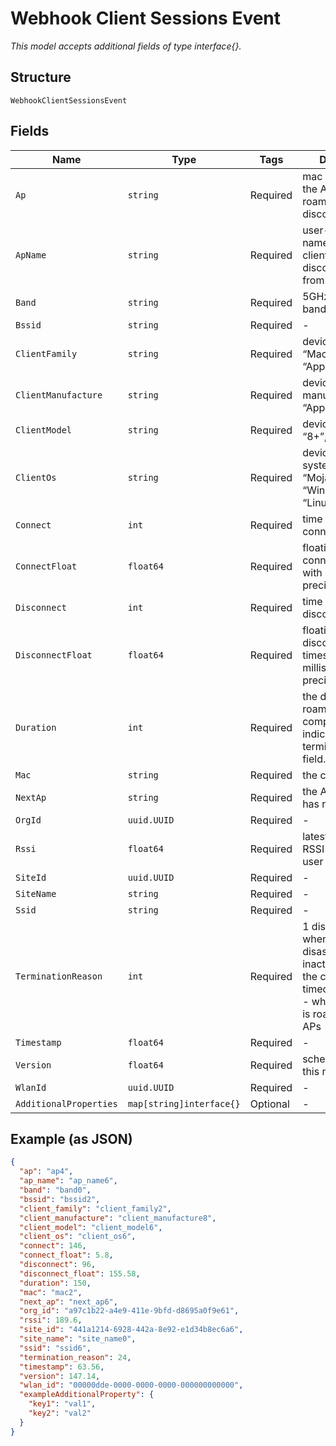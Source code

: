 
# Webhook Client Sessions Event

*This model accepts additional fields of type interface{}.*

## Structure

`WebhookClientSessionsEvent`

## Fields

| Name | Type | Tags | Description |
|  --- | --- | --- | --- |
| `Ap` | `string` | Required | mac address of the AP the client roamed or disconnected from |
| `ApName` | `string` | Required | user-friendly name of the AP the client roamed or disconnected from. |
| `Band` | `string` | Required | 5GHz or 2.4GHz band |
| `Bssid` | `string` | Required | - |
| `ClientFamily` | `string` | Required | device family E.g. “Mac”, “iPhone”, “Apple watch” |
| `ClientManufacture` | `string` | Required | device manufacturer E.g. “Apple” |
| `ClientModel` | `string` | Required | device model E.g. “8+”, “XS” |
| `ClientOs` | `string` | Required | device operating system E.g. “Mojave”, “Windows 10”, “Linux” |
| `Connect` | `int` | Required | time when the user connects |
| `ConnectFloat` | `float64` | Required | floating point connect timestamp with millisecond precision |
| `Disconnect` | `int` | Required | time when the user disconnects |
| `DisconnectFloat` | `float64` | Required | floating point disconnect timestamp with millisecond precision |
| `Duration` | `int` | Required | the duration of the roamed or complete session indicated by termination_reason field. |
| `Mac` | `string` | Required | the client’s mac |
| `NextAp` | `string` | Required | the AP the client has roamed to. |
| `OrgId` | `uuid.UUID` | Required | - |
| `Rssi` | `float64` | Required | latest average RSSI before the user disconnects |
| `SiteId` | `uuid.UUID` | Required | - |
| `SiteName` | `string` | Required | - |
| `Ssid` | `string` | Required | - |
| `TerminationReason` | `int` | Required | 1 disassociate - when the client disassociates. 2 inactive - when the client is timeout. 3 roamed - when the client is roamed between APs |
| `Timestamp` | `float64` | Required | - |
| `Version` | `float64` | Required | schema version of this message |
| `WlanId` | `uuid.UUID` | Required | - |
| `AdditionalProperties` | `map[string]interface{}` | Optional | - |

## Example (as JSON)

```json
{
  "ap": "ap4",
  "ap_name": "ap_name6",
  "band": "band0",
  "bssid": "bssid2",
  "client_family": "client_family2",
  "client_manufacture": "client_manufacture8",
  "client_model": "client_model6",
  "client_os": "client_os6",
  "connect": 146,
  "connect_float": 5.8,
  "disconnect": 96,
  "disconnect_float": 155.58,
  "duration": 150,
  "mac": "mac2",
  "next_ap": "next_ap6",
  "org_id": "a97c1b22-a4e9-411e-9bfd-d8695a0f9e61",
  "rssi": 189.6,
  "site_id": "441a1214-6928-442a-8e92-e1d34b8ec6a6",
  "site_name": "site_name0",
  "ssid": "ssid6",
  "termination_reason": 24,
  "timestamp": 63.56,
  "version": 147.14,
  "wlan_id": "00000dde-0000-0000-0000-000000000000",
  "exampleAdditionalProperty": {
    "key1": "val1",
    "key2": "val2"
  }
}
```

